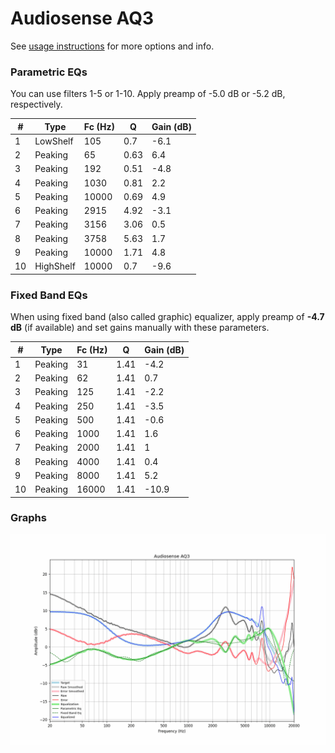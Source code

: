 # Audiosense AQ3
See [usage instructions](https://github.com/jaakkopasanen/AutoEq#usage) for more options and info.

### Parametric EQs
You can use filters 1-5 or 1-10. Apply preamp of -5.0 dB or -5.2 dB, respectively.

|   # | Type      |   Fc (Hz) |    Q |   Gain (dB) |
|-----|-----------|-----------|------|-------------|
|   1 | LowShelf  |       105 | 0.7  |        -6.1 |
|   2 | Peaking   |        65 | 0.63 |         6.4 |
|   3 | Peaking   |       192 | 0.51 |        -4.8 |
|   4 | Peaking   |      1030 | 0.81 |         2.2 |
|   5 | Peaking   |     10000 | 0.69 |         4.9 |
|   6 | Peaking   |      2915 | 4.92 |        -3.1 |
|   7 | Peaking   |      3156 | 3.06 |         0.5 |
|   8 | Peaking   |      3758 | 5.63 |         1.7 |
|   9 | Peaking   |     10000 | 1.71 |         4.8 |
|  10 | HighShelf |     10000 | 0.7  |        -9.6 |

### Fixed Band EQs
When using fixed band (also called graphic) equalizer, apply preamp of **-4.7 dB** (if available) and set gains manually with these parameters.

|   # | Type    |   Fc (Hz) |    Q |   Gain (dB) |
|-----|---------|-----------|------|-------------|
|   1 | Peaking |        31 | 1.41 |        -4.2 |
|   2 | Peaking |        62 | 1.41 |         0.7 |
|   3 | Peaking |       125 | 1.41 |        -2.2 |
|   4 | Peaking |       250 | 1.41 |        -3.5 |
|   5 | Peaking |       500 | 1.41 |        -0.6 |
|   6 | Peaking |      1000 | 1.41 |         1.6 |
|   7 | Peaking |      2000 | 1.41 |         1   |
|   8 | Peaking |      4000 | 1.41 |         0.4 |
|   9 | Peaking |      8000 | 1.41 |         5.2 |
|  10 | Peaking |     16000 | 1.41 |       -10.9 |

### Graphs
![](./Audiosense%20AQ3.png)
